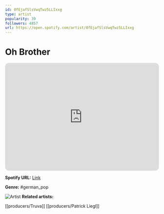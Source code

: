 ```yaml
---
id: 0fEjafSlsVwqTwz5LLIxxg
type: artist
popularity: 39
followers: 4857
url: https://open.spotify.com/artist/0fEjafSlsVwqTwz5LLIxxg
---
```

# Oh Brother

<iframe style="border-radius:12px" src="https://open.spotify.com/embed/artist/0fEjafSlsVwqTwz5LLIxxg" width="100%" height="352" frameBorder="0" allowfullscreen="" allow="autoplay; clipboard-write; encrypted-media; fullscreen; picture-in-picture" loading="lazy"></iframe>

**Spotify URL:** [Link](https://open.spotify.com/artist/0fEjafSlsVwqTwz5LLIxxg)

**Genre:**  #german_pop

![Artist](https://i.scdn.co/image/ab6761610000e5ebb3bc80f7f3ab65550a3d29f1)
**Related artists:**

[[producers/Truva]]
[[producers/Patrick Liegl]]
